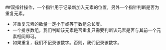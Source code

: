 ##双指针操作，一个指针用于记录新加入元素的位置，另外一个指针判断是否为重复元素。

- 非重复元素的数量一定小于或等于数组总长度。
- 一个排序数组，我们判断该元素是否重复只需要判断该元素是否与其前一个元素相同即可。
- 如果重复，我们不记录该数字。否则，我们记录该数字。
